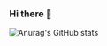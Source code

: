 ### Hi there 👋

![Anurag's GitHub stats](https://github-readme-stats.vercel.app/api?username=TameemAlsharif&theme=transparent&show_icons=true)
